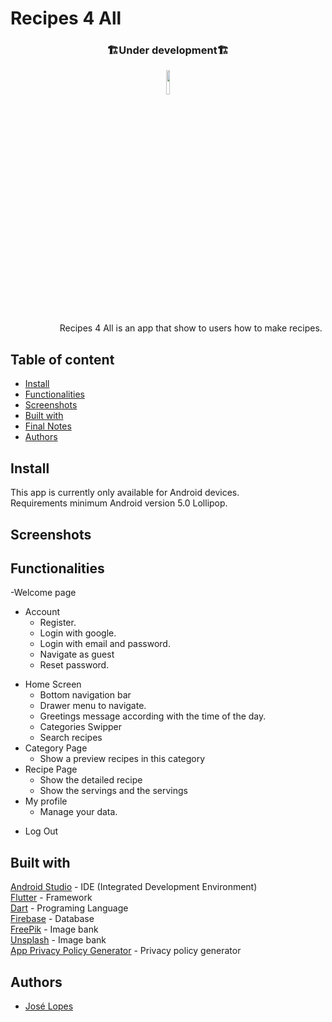 # Recipes 4 All
<h3 align="center">🏗️Under development🏗️</h3>

<p align="center"><img width=10% src=https://github.com/joselopes04/Recipes_app/blob/master/assets/images/logo.jpg></p>

&nbsp;&nbsp;&nbsp;&nbsp;&nbsp;&nbsp;&nbsp;&nbsp;&nbsp;&nbsp;&nbsp;&nbsp;&nbsp;&nbsp;&nbsp;&nbsp;&nbsp;&nbsp;&nbsp;
Recipes 4 All is an app that show to users how to make recipes.  

## Table of content
- [Install](#install)
- [Functionalities](#functionalities)
- [Screenshots](#screenshots)
- [Built with](#built-with)
- [Final Notes](#final-notes)
- [Authors](#authors)

## Install
This app is currently only available for Android devices.<br>
Requirements minimum Android version 5.0 Lollipop. <br>
<!-- Click on this <a href="https://drive.google.com/file/d/1_waqtASnBfk2ITtdNhKs4gGp8ZEZwHg9/view?usp=drivesdk">link</a> to download it! -->

## Screenshots

## Functionalities
-Welcome page
- Account
  - Register.
  - Login with google.
  - Login with email and password.
  - Navigate as guest
  - Reset password.
<!-- - Splash Screen -->
- Home Screen
  - Bottom navigation bar
  - Drawer menu to navigate.
  - Greetings message according with the time of the day.
  - Categories Swipper
  - Search recipes
- Category Page
  - Show a preview recipes in this category
- Recipe Page
  - Show the detailed recipe
  - Show the servings and the servings  
- My profile
  - Manage your data.
<!--   - Reset password.
  - Delete account. -->
  - Log Out
<!-- - Settings
  - Read terms and conditions.
  - Theme is setted by the Android.
  - Change language (Portuguese, English). -->

## Built with
<a href="https://developer.android.com/studio">Android Studio</a> - IDE (Integrated Development Environment) <br>
<a href="https://flutter.dev">Flutter</a> - Framework<br>
<a href="https://dart.dev">Dart</a> - Programing Language<br>
<a href="https://firebase.google.com">Firebase</a> - Database<br>
<a href="https://www.freepik.com">FreePik</a> - Image bank <br>
<a href="https://unsplash.com">Unsplash</a> - Image bank <br>
<a href="https://app-privacy-policy-generator.firebaseapp.com">App Privacy Policy Generator</a> - Privacy policy generator

## Authors
- [José Lopes](https://www.github.com/joselopes04)
